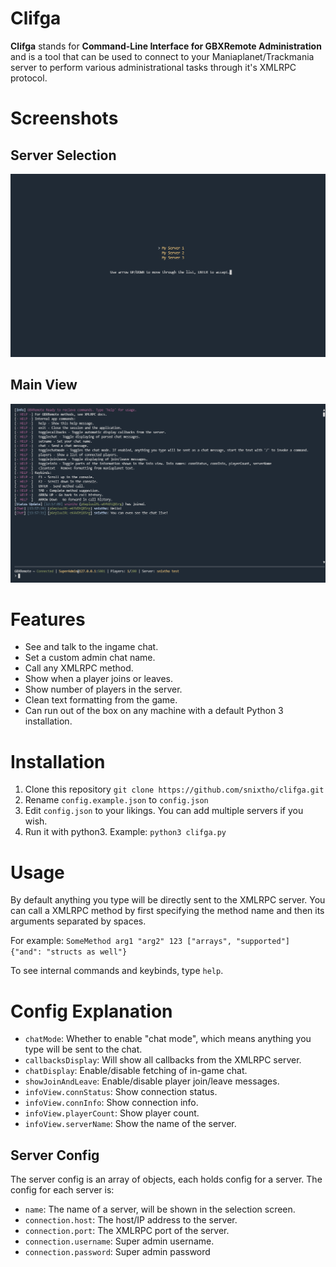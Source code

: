 # Clifga
**Clifga** stands for **Command-Line Interface for GBXRemote Administration** and is a tool that can be used to connect to your Maniaplanet/Trackmania server to perform various administrational tasks through it's XMLRPC protocol.

# Screenshots
## Server Selection
![Server-Selection](screen_selection.png "Server Selection")
## Main View
![Main-View](screen_main.png "Main View")

# Features
- See and talk to the ingame chat.
- Set a custom admin chat name.
- Call any XMLRPC method.
- Show when a player joins or leaves.
- Show number of players in the server.
- Clean text formatting from the game.
- Can run out of the box on any machine with a default Python 3 installation.

# Installation
1. Clone this repository `git clone https://github.com/snixtho/clifga.git`
2. Rename `config.example.json` to `config.json`
3. Edit `config.json` to your likings. You can add multiple servers if you wish.
4. Run it with python3. Example: `python3 clifga.py`

# Usage
By default anything you type will be directly sent to the XMLRPC server. You can call a XMLRPC method by first specifying the method name and then its arguments separated by spaces. 

For example: `SomeMethod arg1 "arg2" 123 ["arrays", "supported"] {"and": "structs as well"}`

To see internal commands and keybinds, type `help`.

# Config Explanation
- `chatMode`: Whether to enable "chat mode", which means anything you type will be sent to the chat.
- `callbacksDisplay`: Will show all callbacks from the XMLRPC server.
- `chatDisplay`: Enable/disable fetching of in-game chat.
- `showJoinAndLeave`: Enable/disable player join/leave messages.
- `infoView.connStatus`: Show connection status.
- `infoView.connInfo`: Show connection info.
- `infoView.playerCount`: Show player count.
- `infoView.serverName`: Show the name of the server.

## Server Config
The server config is an array of objects, each holds config for a server. The config for each server is:
- `name`: The name of a server, will be shown in the selection screen.
- `connection.host`: The host/IP address to the server.
- `connection.port`: The XMLRPC port of the server.
- `connection.username`: Super admin username.
- `connection.password`: Super admin password
